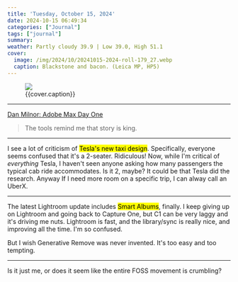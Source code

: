 ```yaml
---
title: 'Tuesday, October 15, 2024'
date: 2024-10-15 06:49:34
categories: ["Journal"]
tags: ["journal"]
summary: 
weather: Partly cloudy 39.9 | Low 39.0, High 51.1
cover: 
  image: /img/2024/10/20241015-2024-roll-179_27.webp 
  caption: Blackstone and bacon. (Leica MP, HP5)
---
```


<figure>
<img src="{{cover.image}}">
<figcaption>{{cover.caption}}</figcaption>
</figure>

----

[Dan Milnor: Adobe Max Day One](https://shifter.media/creative-adobe-max-day-one/)
> The tools remind me that story is king.

----

I see a lot of criticism of <mark>Tesla's new taxi design</mark>. Specifically, everyone seems confused that it's a 2-seater. Ridiculous! Now, while I'm critical of _everything_ Tesla, I haven't seen anyone asking how many passengers the typical cab ride accommodates. Is it 2, maybe? It could be that Tesla did the research. Anyway If I need more room on a specific trip, I can alway call an UberX.

----

The latest Lightroom update includes <mark>Smart Albums</mark>, finally. I keep giving up on Lightroom and going back to Capture One, but C1 can be very laggy and it's driving me nuts. Lightroom is fast, and the library/sync is really nice, and improving all the time. I'm so confused.

But I wish Generative Remove was never invented. It's too easy and too tempting.

----

Is it just me, or does it seem like the entire FOSS movement is crumbling?
